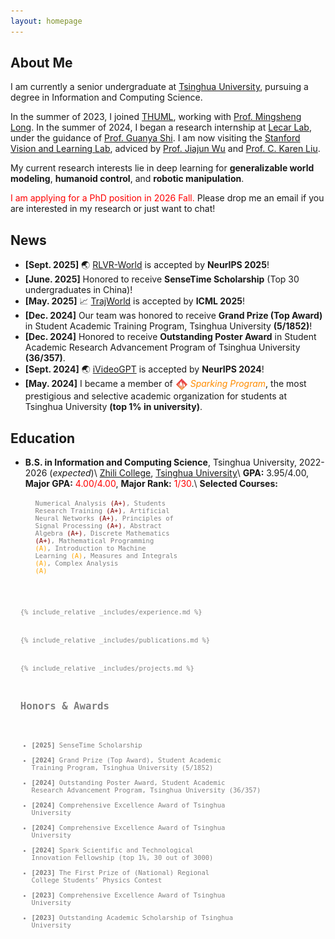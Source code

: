 ```yaml
---
layout: homepage
---
```


## About Me

I am currently a senior undergraduate at [Tsinghua University](https://www.tsinghua.edu.cn/en/), pursuing a degree in Information and Computing Science.

In the summer of 2023, I joined [THUML](https://github.com/thuml), working with [Prof. Mingsheng Long](http://ise.thss.tsinghua.edu.cn/~mlong/). In the summer of 2024, I began a research internship at [Lecar Lab](https://lecar-lab.github.io/), under the guidance of [Prof. Guanya Shi](https://www.gshi.me/). I am now visiting the [Stanford Vision and Learning Lab](https://svl.stanford.edu/), adviced by [Prof. Jiajun Wu](https://jiajunwu.com/) and [Prof. C. Karen Liu](https://engineering.stanford.edu/people/karen-liu).

My current research interests lie in deep learning for **generalizable world modeling**, **humanoid control**, and **robotic manipulation**.

<span style="color:red">I am applying for a PhD position in 2026 Fall.</span> Please drop me an email if you are interested in my research or just want to chat!

## News
- **[Sept. 2025]** 🌏 [RLVR-World](https://thuml.github.io/RLVR-World/) is accepted by **NeurIPS 2025**!
- **[June. 2025]** Honored to receive **SenseTime Scholarship** (Top 30 undergraduates in China)!
- **[May. 2025]** 📈 [TrajWorld](https://arxiv.org/abs/2502.01366) is accepted by **ICML 2025**!
- **[Dec. 2024]** Our team was honored to receive **Grand Prize (Top Award)** in Student Academic Training Program, Tsinghua University **(5/1852)**!
- **[Dec. 2024]** Honored to receive **Outstanding Poster Award** in Student Academic Research Advancement Program of Tsinghua University **(36/357)**.
- **[Sept. 2024]** 🌏 [iVideoGPT](https://thuml.github.io/iVideoGPT/) is accepted by **NeurIPS 2024**!
- **[May. 2024]** I became a member of <img src="/assets/img/spark.png" width="20" height="20" style="vertical-align: text-top; margin-right: 0px"> <span style="color: #FF8C00">_Sparking Program_</span>, the most prestigious and selective academic organization for students at Tsinghua University **(top 1% in university)**.

## Education

- **B.S. in Information and Computing Science**, Tsinghua University, 2022-2026 (_expected_)\\
    [Zhili College](https://www.zlc.tsinghua.edu.cn/), [Tsinghua University](https://www.tsinghua.edu.cn/en/)\\
    **GPA:** 3.95/4.00, **Major GPA:** <span style="color:red">4.00/4.00</span>, **Major Rank:** <span style="color:red">1/30</span>.\\
    **Selected Courses:** <code style="font-size: 0.75em; display: block; margin-left: 1.5em; margin-top: 0.5em; color: gray;">
    Numerical Analysis <span style="color: Maroon;">(A+)</span>, Students Research Training <span style="color: Maroon;">(A+)</span>, Artificial Neural Networks <span style="color: Maroon;">(A+)</span>, Principles of Signal Processing <span style="color: Maroon;">(A+)</span>,    Abstract Algebra <span style="color: Maroon;">(A+)</span>, Discrete Mathematics <span style="color: Maroon;">(A+)</span>, Mathematical Programming <span style="color: orange;">(A)</span>, Introduction to Machine Learning <span style="color: orange;">(A)</span>, Measures and Integrals <span style="color: orange;">(A)</span>, Complex Analysis <span style="color: orange;">(A)</span>

{% include_relative _includes/experience.md %}

{% include_relative _includes/publications.md %}

{% include_relative _includes/projects.md %}

## Honors & Awards 
- **[2025]** SenseTime Scholarship
- **[2024]** Grand Prize (Top Award), Student Academic Training Program, Tsinghua University (5/1852)
- **[2024]** Outstanding Poster Award, Student Academic Research Advancement Program, Tsinghua University (36/357)
- **[2024]** Comprehensive Excellence Award of Tsinghua University
- **[2024]** Comprehensive Excellence Award of Tsinghua University
- **[2024]** Spark Scientific and Technological Innovation Fellowship (top 1%, 30 out of 3000) 
- **[2023]** The First Prize of (National) Regional College Students’ Physics Contest
- **[2023]** Comprehensive Excellence Award of Tsinghua University
- **[2023]** Outstanding Academic Scholarship of Tsinghua University
